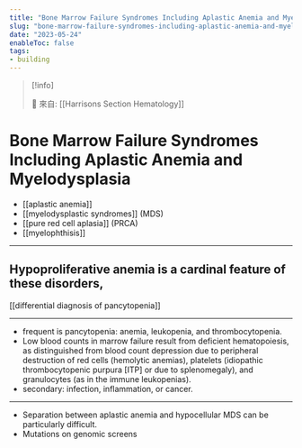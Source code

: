```yaml
---
title: "Bone Marrow Failure Syndromes Including Aplastic Anemia and Myelodysplasia"
slug: "bone-marrow-failure-syndromes-including-aplastic-anemia-and-myelodysplasia"
date: "2023-05-24"
enableToc: false
tags:
- building
---
```


> [!info]
>
> 🌱 來自: [[Harrisons Section Hematology]]

# Bone Marrow Failure Syndromes Including Aplastic Anemia and Myelodysplasia

* [[aplastic anemia]]
* [[myelodysplastic syndromes]] (MDS)
* [[pure red cell aplasia]] (PRCA)
* [[myelophthisis]]

---
**Hypoproliferative anemia** is a cardinal feature of these disorders,
---

[[differential diagnosis of pancytopenia]]

---
* frequent is pancytopenia: anemia, leukopenia, and thrombocytopenia.
* Low blood counts in marrow failure result from deficient hematopoiesis, as distinguished from blood count depression due to peripheral destruction of red cells (hemolytic anemias), platelets (idiopathic thrombocytopenic purpura [ITP] or due to splenomegaly), and granulocytes (as in the immune leukopenias).
* secondary: infection, inflammation, or cancer.
---

* Separation between aplastic anemia and hypocellular MDS can be particularly difficult.
* Mutations on genomic screens
